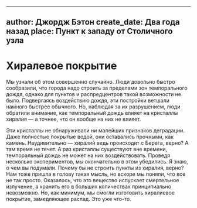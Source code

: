 
---
author: Джордж Бэтон
create_date: Два года назад
place: Пункт к западу от Столичного узла
---

# Хиралевое покрытие


Мы узнали об этом совершенно случайно. Люди довольно быстро сообразили, что города надо строить за пределами зон темпорального дождя, однако для пунктов и распредцентров такой возможности не было. Подвергаясь воздействию дождя, эти постройки ветшали намного быстрее обычного. Но, наблюдая за их разрушением, люди обратили внимание, как темпоральный дождь влияет на кристаллы хиралия — а точнее, что он вообще на них не влияет.


Эти кристаллы не обнаруживали ни малейших признаков деградации. Даже полностью покрытые водой, они оставались прочными, как камень. Неудивительно — хиралий ведь происходит с Берега, верно? А там время не течет. А раз кристаллы существуют вне времени, темпоральный дождь не может на них воздействовать. Проведя несколько экспериментов, мы окончательно в этом убедились. Я знаю, о чем вы подумали. Почему бы не строить пункты из хиралия, верно? Нам тоже пришла в голову такая мысль, но вскоре мы поняли, что все не так просто. Оказалось, что это вещество испускает смертельное излучение, а хранить его в больших количествах принципиально невозможно. Но, как минимум, мы смогли изготовить хиралиевое покрытие, замедляющее распад. Это уже что-то.




